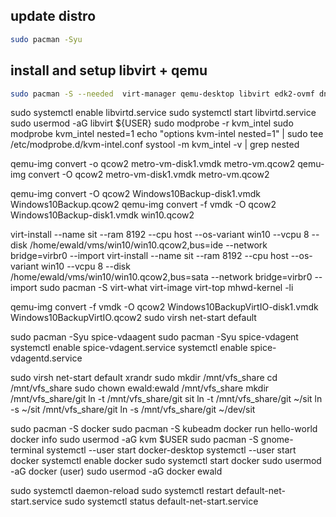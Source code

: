 ## update distro
```bash
sudo pacman -Syu
```

## install and setup libvirt + qemu 
```bash
sudo pacman -S --needed  virt-manager qemu-desktop libvirt edk2-ovmf dnsmasq libguestfs-tools libguestfs
```

sudo systemctl enable libvirtd.service
sudo systemctl start libvirtd.service
sudo usermod -aG libvirt ${USER}
sudo modprobe -r kvm_intel
sudo modprobe kvm_intel nested=1
echo "options kvm-intel nested=1" | sudo tee /etc/modprobe.d/kvm-intel.conf
systool -m kvm_intel -v | grep nested

qemu-img convert -o qcow2 metro-vm-disk1.vmdk metro-vm.qcow2
qemu-img convert -O qcow2 metro-vm-disk1.vmdk metro-vm.qcow2

qemu-img convert -O qcow2 Windows10Backup-disk1.vmdk Windows10Backup.qcow2
qemu-img convert -f vmdk -O qcow2 Windows10Backup-disk1.vmdk win10.qcow2

virt-install --name sit --ram 8192 --cpu host --os-variant win10 --vcpu 8 --disk /home/ewald/vms/win10/win10.qcow2,bus=ide --network bridge=virbr0 --import
virt-install --name sit --ram 8192 --cpu host --os-variant win10 --vcpu 8 --disk /home/ewald/vms/win10/win10.qcow2,bus=sata --network bridge=virbr0 --import
sudo pacman -S virt-what virt-image virt-top
mhwd-kernel -li

qemu-img convert -f vmdk -O qcow2 Windows10BackupVirtIO-disk1.vmdk Windows10BackupVirtIO.qcow2
sudo virsh net-start default

sudo pacman -Syu spice-vdaagent
sudo pacman -Syu spice-vdagent
systemctl enable spice-vdagent.service
systemctl enable spice-vdagentd.service

sudo virsh net-start default
xrandr
sudo mkdir /mnt/vfs_share
cd /mnt/vfs_share
sudo chown ewald:ewald /mnt/vfs_share
mkdir /mnt/vfs_share/git
ln -t /mnt/vfs_share/git sit
ln -t /mnt/vfs_share/git ~/sit
ln -s ~/sit /mnt/vfs_share/git
ln -s /mnt/vfs_share/git ~/dev/sit

sudo pacman -S docker
sudo pacman -S kubeadm 
docker run hello-world
docker info
sudo usermod -aG kvm $USER
sudo pacman -S gnome-terminal
systemctl --user start docker-desktop
systemctl --user start docker
systemctl enable docker
sudo systemctl start docker
sudo usermod -aG docker (user)
sudo usermod -aG docker ewald

sudo systemctl daemon-reload
sudo systemctl restart default-net-start.service
sudo systemctl status default-net-start.service